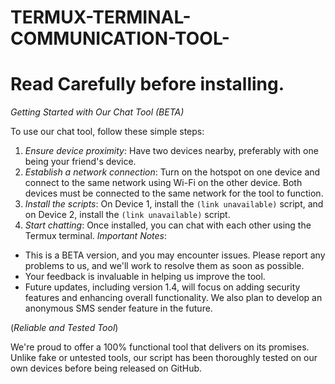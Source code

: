 # TERMUX-TERMINAL-COMMUNICATION-TOOL-
# Read Carefully before installing.

*Getting Started with Our Chat Tool (BETA)*

To use our chat tool, follow these simple steps:

1. *Ensure device proximity*: Have two devices nearby, preferably with one being your friend's device.
2. *Establish a network connection*: Turn on the hotspot on one device and connect to the same network using Wi-Fi on the other device. Both devices must be connected to the same network for the tool to function.
3. *Install the scripts*: On Device 1, install the `(link unavailable)` script, and on Device 2, install the `(link unavailable)` script.
4. *Start chatting*: Once installed, you can chat with each other using the Termux terminal.
*Important Notes*:
- This is a BETA version, and you may encounter issues. Please report any problems to us, and we'll work to resolve them as soon as possible.
- Your feedback is invaluable in helping us improve the tool.
- Future updates, including version 1.4, will focus on adding security features and enhancing overall functionality. We also plan to develop an anonymous SMS sender feature in the future.

(_Reliable and Tested Tool_)

We're proud to offer a 100% functional tool that delivers on its promises. Unlike fake or untested tools, our script has been thoroughly tested on our own devices before being released on GitHub.
